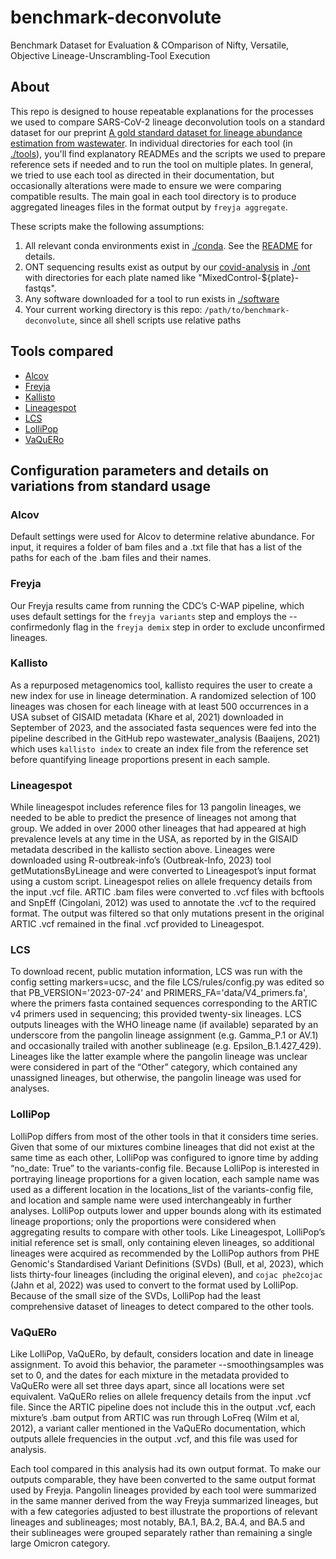 # benchmark-deconvolute
Benchmark Dataset for Evaluation & COmparison of Nifty, Versatile, Objective Lineage-Unscrambling-Tool Execution

## About
This repo is designed to house repeatable explanations for the processes we used to compare SARS-CoV-2 lineage deconvolution tools on a standard dataset for our preprint [A gold standard dataset for lineage abundance estimation from wastewater](https://#TODO/add/doi "Not yet available"). In individual directories for each tool (in [./tools](./tools)), you'll find explanatory READMEs and the scripts we used to prepare reference sets if needed and to run the tool on multiple plates. In general, we tried to use each tool as directed in their documentation, but occasionally alterations were made to ensure we were comparing compatible results. The main goal in each tool directory is to produce aggregated lineages files in the format output by `freyja aggregate`.

These scripts make the following assumptions:
1. All relevant conda environments exist in [./conda](./conda). See the [README](conda/README.md) for details.
2. ONT sequencing results exist as output by our [covid-analysis](https://github.com/enviro-lab/covid-analysis) in [./ont](./ont) with directories for each plate named like "MixedControl-${plate}-fastqs".
3. Any software downloaded for a tool to run exists in [./software](./software)
4. Your current working directory is this repo: `/path/to/benchmark-deconvolute`, since all shell scripts use relative paths

## Tools compared
* [Alcov](https://github.com/Ellmen/alcov)
* [Freyja](https://github.com/andersen-lab/Freyja)
* [Kallisto](https://github.com/pachterlab/kallisto)
* [Lineagespot](https://github.com/npechl/lineagespot)
* [LCS](https://github.com/rvalieris/LCS)
* [LolliPop](https://github.com/cbg-ethz/lollipop)
* [VaQuERo](https://github.com/fabou-uobaf/VaQuERo)

## Configuration parameters and details on variations from standard usage
### Alcov
Default settings were used for Alcov to determine relative abundance. For input, it requires a folder of bam files and a .txt file that has a list of the paths for each of the .bam files and their names.
### Freyja
Our Freyja results came from running the CDC’s C-WAP pipeline, which uses default settings for the `freyja variants` step and employs the --confirmedonly flag in the `freyja demix` step in order to exclude unconfirmed lineages.
### Kallisto
As a repurposed metagenomics tool, kallisto requires the user to create a new index for use in lineage determination. A randomized selection of 100 lineages was chosen for each lineage with at least 500 occurrences in a USA subset of GISAID metadata (Khare et al, 2021) downloaded in September of 2023, and the associated fasta sequences were fed into the pipeline described in the GitHub repo wastewater_analysis (Baaijens, 2021) which uses `kallisto index` to create an index file from the reference set before quantifying lineage proportions present in each sample.
### Lineagespot
While lineagespot includes reference files for 13 pangolin lineages, we needed to be able to predict the presence of lineages not among that group. We added in over 2000 other lineages that had appeared at high prevalence levels at any time in the USA, as reported by in the GISAID metadata described in the kallisto section above. Lineages were downloaded using R-outbreak-info’s (Outbreak-Info, 2023) tool getMutationsByLineage and were converted to Lineagespot’s input format using a custom script. Lineagespot relies on allele frequency details from the input .vcf file. ARTIC .bam files were converted to .vcf files with bcftools and SnpEff (Cingolani, 2012) was used to annotate the .vcf to the required format. The output was filtered so that only mutations present in the original ARTIC .vcf remained in the final .vcf provided to Lineagespot. 
### LCS
To download recent, public mutation information, LCS was run with the config setting markers=ucsc, and the file LCS/rules/config.py was edited so that PB_VERSION='2023-07-24' and PRIMERS_FA='data/V4_primers.fa', where the primers fasta contained sequences corresponding to the ARTIC v4 primers used in sequencing; this provided twenty-six lineages. LCS outputs lineages with the WHO lineage name (if available) separated by an underscore from the pangolin lineage assignment (e.g. Gamma_P.1 or AV.1) and occasionally trailed with another sublineage (e.g. Epsilon_B.1.427_429). Lineages like the latter example where the pangolin lineage was unclear were considered in part of the “Other” category, which contained any unassigned lineages, but otherwise, the pangolin lineage was used for analyses.
### LolliPop
LolliPop differs from most of the other tools in that it considers time series. Given that some of our mixtures combine lineages that did not exist at the same time as each other, LolliPop was configured to ignore time by adding “no_date: True” to the variants-config file. Because LolliPop is interested in portraying lineage proportions for a given location, each sample name was used as a different location in the locations_list of the variants-config file, and location and sample name were used interchangeably in further analyses. LolliPop outputs lower and upper bounds along with its estimated lineage proportions; only the proportions were considered when aggregating results to compare with other tools. Like Lineagespot, LolliPop’s initial reference set is small, only containing eleven lineages, so additional lineages were acquired as recommended by the LolliPop authors from PHE Genomic's Standardised Variant Definitions (SVDs) (Bull, et al, 2023), which lists thirty-four lineages (including the original eleven), and `cojac phe2cojac` (Jahn et al, 2022) was used to convert to the format used by LolliPop. Because of the small size of the SVDs, LolliPop had the least comprehensive dataset of lineages to detect compared to the other tools.
### VaQuERo
Like LolliPop, VaQuERo, by default, considers location and date in lineage assignment. To avoid this behavior, the parameter --smoothingsamples was set to 0, and the dates for each mixture in the metadata provided to VaQuERo were all set three days apart, since all locations were set equivalent. VaQuERo relies on allele frequency details from the input .vcf file. Since the ARTIC pipeline does not include this in the output .vcf, each mixture’s .bam output from ARTIC was run through LoFreq (Wilm et al, 2012), a variant caller mentioned in the VaQuERo documentation, which outputs allele frequencies in the output .vcf, and this file was used for analysis.

Each tool compared in this analysis had its own output format. To make our outputs comparable, they have been converted to the same output format used by Freyja. Pangolin lineages provided by each tool were summarized in the same manner derived from the way Freyja summarized lineages, but with a few categories adjusted to best illustrate the proportions of relevant lineages and sublineages; most notably, BA.1, BA.2, BA.4, and BA.5 and their sublineages were grouped separately rather than remaining a single large Omicron category.
